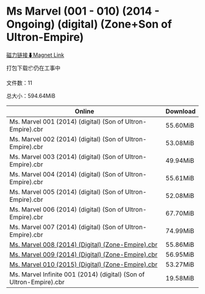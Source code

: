 # Ms Marvel (001 - 010) (2014 - Ongoing) (digital) (Zone+Son of Ultron-Empire)

[磁力链接⬇Magnet Link](magnet:?xt=urn:btih:f081e41a5692a19bb76e63aca7992b42262559b8&dn=Ms%20Marvel%20%28001%20-%20010%29%20%282014%20-%20Ongoing%29%20%28digital%29%20%28Zone%2BSon%20of%20Ultron-Empire%29)

打包下载📦仍在工事中

文件数：11

总大小：594.64MiB

Online | Download
--- | ---
Ms. Marvel 001 (2014) (digital) (Son of Ultron-Empire).cbr | 55.60MiB
Ms. Marvel 002 (2014) (digital) (Son of Ultron-Empire).cbr | 53.08MiB
Ms. Marvel 003 (2014) (digital) (Son of Ultron-Empire).cbr | 49.94MiB
Ms. Marvel 004 (2014) (digital) (Son of Ultron-Empire).cbr | 55.61MiB
Ms. Marvel 005 (2014) (digital) (Son of Ultron-Empire).cbr | 52.08MiB
Ms. Marvel 006 (2014) (digital) (Son of Ultron-Empire).cbr | 67.70MiB
Ms. Marvel 007 (2014) (digital) (Son of Ultron-Empire).cbr | 74.99MiB
[Ms. Marvel 008 (2014) (Digital) (Zone-Empire).cbr](https://github.com/alicewish/markdown/blob/master/comic/Ms-Marvel-008-2014-Digital-Zone-Empire-cbr.md) | 55.86MiB
[Ms. Marvel 009 (2014) (Digital) (Zone-Empire).cbr](https://github.com/alicewish/markdown/blob/master/comic/Ms-Marvel-009-2014-Digital-Zone-Empire-cbr.md) | 56.95MiB
[Ms. Marvel 010 (2015) (Digital) (Zone-Empire).cbr](https://github.com/alicewish/markdown/blob/master/comic/Ms-Marvel-010-2015-Digital-Zone-Empire-cbr.md) | 53.27MiB
Ms. Marvel Infinite 001 (2014) (digital) (Son of Ultron-Empire).cbr | 19.58MiB